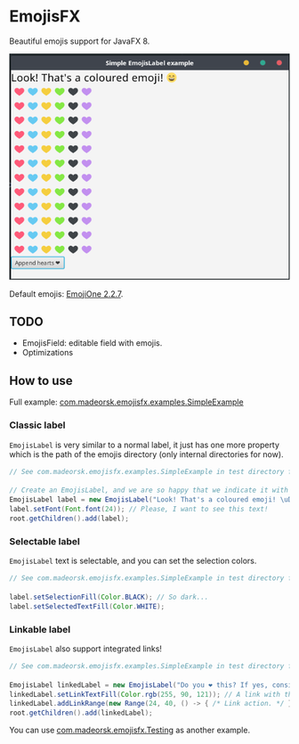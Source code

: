 # EmojisFX

Beautiful emojis support for JavaFX 8.

![Simple example](./example.png)

Default emojis: [EmojiOne 2.2.7](https://github.com/emojione/emojione/tree/2.2.7).

## TODO

- EmojisField: editable field with emojis.
- Optimizations

## How to use

Full example: [com.madeorsk.emojisfx.examples.SimpleExample](https://github.com/Madeorsk/EmojisFX/blob/master/src/test/java/com/madeorsk/emojisfx/examples/SimpleExample.java)

### Classic label

`EmojisLabel` is very similar to a normal label, it just has one more property which is the path of the emojis directory (only internal directories for now).

```java
// See com.madeorsk.emojisfx.examples.SimpleExample in test directory for the full example.

// Create an EmojisLabel, and we are so happy that we indicate it with an emoji.
EmojisLabel label = new EmojisLabel("Look! That's a coloured emoji! \uD83D\uDE04");
label.setFont(Font.font(24)); // Please, I want to see this text!
root.getChildren().add(label);
```

### Selectable label

`EmojisLabel` text is selectable, and you can set the selection colors.

```java
// See com.madeorsk.emojisfx.examples.SimpleExample in test directory for the full example.

label.setSelectionFill(Color.BLACK); // So dark...
label.setSelectedTextFill(Color.WHITE);
```

### Linkable label

`EmojisLabel` also support integrated links!

```java
// See com.madeorsk.emojisfx.examples.SimpleExample in test directory for the full example.

EmojisLabel linkedLabel = new EmojisLabel("Do you ❤ this? If yes, consider making a donation.");
linkedLabel.setLinkTextFill(Color.rgb(255, 90, 121)); // A link with the same color as the heart.
linkedLabel.addLinkRange(new Range(24, 40, () -> { /* Link action. */ }));
root.getChildren().add(linkedLabel);
```

You can use [com.madeorsk.emojisfx.Testing](https://github.com/Madeorsk/EmojisFX/blob/master/src/test/java/com/madeorsk/emojisfx/Testing.java) as another example.
